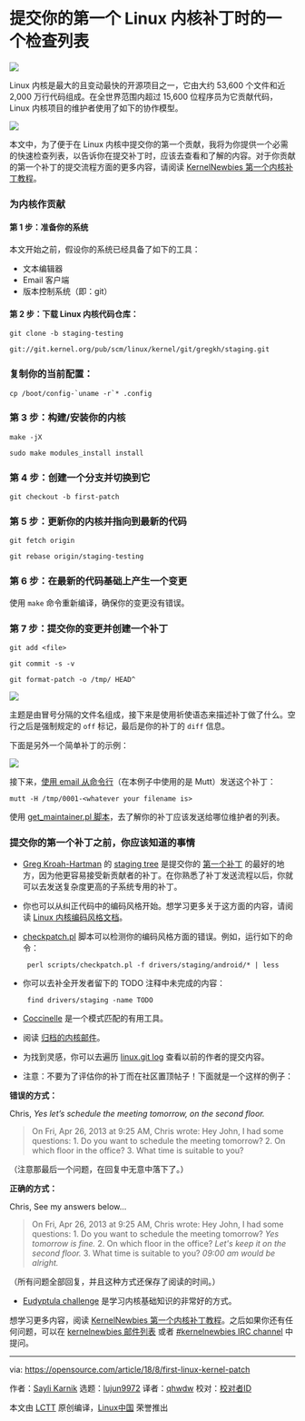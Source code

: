 提交你的第一个 Linux 内核补丁时的一个检查列表
======

![](https://opensource.com/sites/default/files/styles/image-full-size/public/lead-images/linux_penguin_green.png?itok=ENdVzW22)

Linux 内核是最大的且变动最快的开源项目之一，它由大约 53,600 个文件和近 2,000 万行代码组成。在全世界范围内超过 15,600 位程序员为它贡献代码，Linux 内核项目的维护者使用了如下的协作模型。

![](https://opensource.com/sites/default/files/karnik_figure1.png)

本文中，为了便于在 Linux 内核中提交你的第一个贡献，我将为你提供一个必需的快速检查列表，以告诉你在提交补丁时，应该去查看和了解的内容。对于你贡献的第一个补丁的提交流程方面的更多内容，请阅读 [KernelNewbies 第一个内核补丁教程][1]。

### 为内核作贡献

#### 第 1 步：准备你的系统

本文开始之前，假设你的系统已经具备了如下的工具：

+ 文本编辑器
+ Email 客户端
+ 版本控制系统（即：git）

#### 第 2 步：下载 Linux 内核代码仓库：
```
git clone -b staging-testing

git://git.kernel.org/pub/scm/linux/kernel/git/gregkh/staging.git

```

### 复制你的当前配置：
```
cp /boot/config-`uname -r`* .config

```

### 第 3 步：构建/安装你的内核
```
make -jX

sudo make modules_install install

```

### 第 4 步：创建一个分支并切换到它
```
git checkout -b first-patch

```

### 第 5 步：更新你的内核并指向到最新的代码
```
git fetch origin

git rebase origin/staging-testing

```

### 第 6 步：在最新的代码基础上产生一个变更

使用 `make` 命令重新编译，确保你的变更没有错误。

### 第 7 步：提交你的变更并创建一个补丁
```
git add <file>

git commit -s -v

git format-patch -o /tmp/ HEAD^

```

![](https://opensource.com/sites/default/files/karnik_figure2.png)

主题是由冒号分隔的文件名组成，接下来是使用祈使语态来描述补丁做了什么。空行之后是强制规定的 `off` 标记，最后是你的补丁的 `diff` 信息。

下面是另外一个简单补丁的示例：

![](https://opensource.com/sites/default/files/karnik_figure3.png)

接下来，[使用 email 从命令行][2]（在本例子中使用的是 Mutt）发送这个补丁：
```
mutt -H /tmp/0001-<whatever your filename is>

```

使用 [get_maintainer.pl 脚本][11]，去了解你的补丁应该发送给哪位维护者的列表。


### 提交你的第一个补丁之前，你应该知道的事情

  * [Greg Kroah-Hartman](3) 的 [staging tree][4] 是提交你的 [第一个补丁][1] 的最好的地方，因为他更容易接受新贡献者的补丁。在你熟悉了补丁发送流程以后，你就可以去发送复杂度更高的子系统专用的补丁。

  * 你也可以从纠正代码中的编码风格开始。想学习更多关于这方面的内容，请阅读 [Linux 内核编码风格文档][5]。

  * [checkpatch.pl][6] 脚本可以检测你的编码风格方面的错误。例如，运行如下的命令：

    ```
     perl scripts/checkpatch.pl -f drivers/staging/android/* | less
    
    ```

  * 你可以去补全开发者留下的 TODO 注释中未完成的内容：
    ```
     find drivers/staging -name TODO
    ```

  * [Coccinelle][7] 是一个模式匹配的有用工具。

  * 阅读 [归档的内核邮件][8]。

  * 为找到灵感，你可以去遍历 [linux.git log][9] 查看以前的作者的提交内容。

  * 注意：不要为了评估你的补丁而在社区置顶帖子！下面就是一个这样的例子：

**错误的方式：**

Chris,
_Yes let’s schedule the meeting tomorrow, on the second floor._

> On Fri, Apr 26, 2013 at 9:25 AM, Chris wrote:
> Hey John, I had some questions:
> 1\. Do you want to schedule the meeting tomorrow?
> 2\. On which floor in the office?
> 3\. What time is suitable to you?

（注意那最后一个问题，在回复中无意中落下了。）

**正确的方式：**

Chris,
See my answers below...

> On Fri, Apr 26, 2013 at 9:25 AM, Chris wrote:
> Hey John, I had some questions:
> 1\. Do you want to schedule the meeting tomorrow?
_Yes tomorrow is fine._
> 2\. On which floor in the office?
_Let's keep it on the second floor._
> 3\. What time is suitable to you?
_09:00 am would be alright._

（所有问题全部回复，并且这种方式还保存了阅读的时间。）

  * [Eudyptula challenge][10] 是学习内核基础知识的非常好的方式。


想学习更多内容，阅读 [KernelNewbies 第一个内核补丁教程][1]。之后如果你还有任何问题，可以在 [kernelnewbies 邮件列表][12] 或者 [#kernelnewbies IRC channel][13] 中提问。

--------------------------------------------------------------------------------

via: https://opensource.com/article/18/8/first-linux-kernel-patch

作者：[Sayli Karnik][a]
选题：[lujun9972](https://github.com/lujun9972)
译者：[qhwdw](https://github.com/qhwdw)
校对：[校对者ID](https://github.com/校对者ID)

本文由 [LCTT](https://github.com/LCTT/TranslateProject) 原创编译，[Linux中国](https://linux.cn/) 荣誉推出

[a]:https://opensource.com/users/sayli
[1]:https://kernelnewbies.org/FirstKernelPatch
[2]:https://opensource.com/life/15/8/top-4-open-source-command-line-email-clients
[3]:https://twitter.com/gregkh
[4]:https://www.kernel.org/doc/html/v4.15/process/2.Process.html
[5]:https://www.kernel.org/doc/html/v4.10/process/coding-style.html
[6]:https://github.com/torvalds/linux/blob/master/scripts/checkpatch.pl
[7]:http://coccinelle.lip6.fr/
[8]:linux-kernel@vger.kernel.org
[9]:https://git.kernel.org/pub/scm/linux/kernel/git/torvalds/linux.git/log/
[10]:http://eudyptula-challenge.org/
[11]:https://github.com/torvalds/linux/blob/master/scripts/get_maintainer.pl
[12]:https://kernelnewbies.org/MailingList
[13]:https://kernelnewbies.org/IRC
